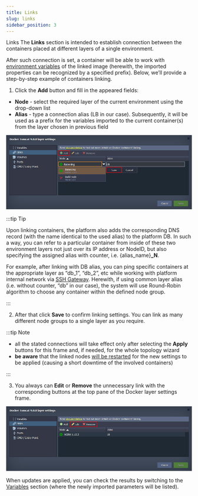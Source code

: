 ```yaml
---
title: Links
slug: links
sidebar_position: 3
---
```


Links
The **Links** section is intended to establish connection between the containers placed at different layers of a single environment.

After such connection is set, a container will be able to work with [environment variables](/docs/Container/Container%20Configuration/Variables) of the linked image (herewith, the imported properties can be recognized by a specified prefix). Below, we’ll provide a step-by-step example of containers linking.

1. Click the **Add** button and fill in the appeared fields:

- **Node** - select the required layer of the current environment using the drop-down list
- **Alias** - type a connection alias (LB in our case). Subsequently, it will be used as a prefix for the variables imported to the current container(s) from the layer chosen in previous field

![Locale Dropdown](./img/Links/01-add-linking-layer-settings.png)

:::tip Tip

Upon linking containers, the platform also adds the corresponding DNS record (with the name identical to the used alias) to the platform DB. In such a way, you can refer to a particular container from inside of these two environment layers not just over its IP address or NodeID, but also specifying the assigned alias with counter, i.e. {alias_name}**\_N**.

For example, after linking with DB alias, you can ping specific containers at the appropriate layer as “db_1”, “db_2”, etc while working with platform internal network via [SSH Gateway](/docs/deployment-tools/ssh/ssh-overview). Herewith, if using common layer alias (i.e. without counter, “db” in our case), the system will use Round-Robin algorithm to choose any container within the defined node group.

:::

2. After that click **Save** to confirm linking settings. You can link as many different node groups to a single layer as you require.

:::tip Note

- all the stated connections will take effect only after selecting the **Apply** buttons for this frame and, if needed, for the whole topology wizard
- **be aware** that the linked nodes <u>will be restarted</u> for the new settings to be applied (causing a short downtime of the involved containers)

:::

3. You always can **Edit** or **Remove** the unnecessary link with the corresponding buttons at the top pane of the Docker layer settings frame.

![Locale Dropdown](./img/Links/02--edit-remove-linking-layer-settings.png)

When updates are applied, you can check the results by switching to the [Variables](/docs/Container/Container%20Configuration/Variables) section (where the newly imported parameters will be listed).
